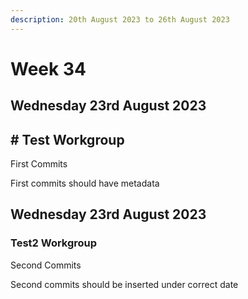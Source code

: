 ```yaml
---
description: 20th August 2023 to 26th August 2023
---
```


# Week 34

## Wednesday 23rd August 2023
## # Test Workgroup

First Commits

First commits should have metadata
## Wednesday 23rd August 2023

### Test2 Workgroup

Second Commits

Second commits should be inserted under correct date